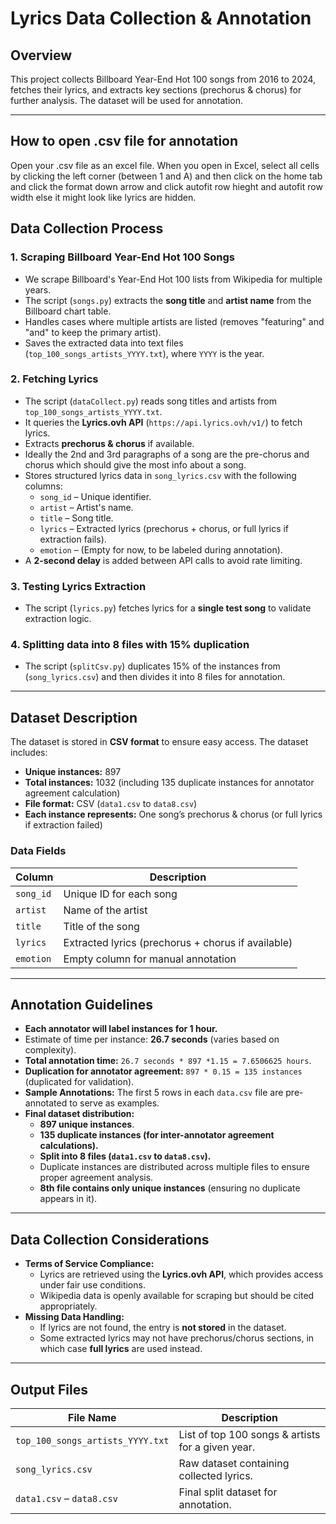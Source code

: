 # Lyrics Data Collection & Annotation

## Overview
This project collects Billboard Year-End Hot 100 songs from 2016 to 2024, fetches their lyrics, and extracts key sections (prechorus & chorus) for further analysis. The dataset will be used for annotation.

---

## How to open .csv file for annotation
Open your .csv file as an excel file.
When you open in Excel, select all cells by clicking the left corner (between 1 and A)
and then click on the home tab and click the format down arrow and click autofit row hieght and autofit row width
else it might look like lyrics are hidden.

## Data Collection Process
### 1. **Scraping Billboard Year-End Hot 100 Songs**
- We scrape Billboard's Year-End Hot 100 lists from Wikipedia for multiple years.
- The script (`songs.py`) extracts the **song title** and **artist name** from the Billboard chart table.
- Handles cases where multiple artists are listed (removes "featuring" and "and" to keep the primary artist).
- Saves the extracted data into text files (`top_100_songs_artists_YYYY.txt`), where `YYYY` is the year.

### 2. **Fetching Lyrics**
- The script (`dataCollect.py`) reads song titles and artists from `top_100_songs_artists_YYYY.txt`.
- It queries the **Lyrics.ovh API** (`https://api.lyrics.ovh/v1/`) to fetch lyrics.
- Extracts **prechorus & chorus** if available.
- Ideally the 2nd and 3rd paragraphs of a song are the pre-chorus and chorus which should give the most info about a song.
- Stores structured lyrics data in `song_lyrics.csv` with the following columns:
  - `song_id` – Unique identifier.
  - `artist` – Artist's name.
  - `title` – Song title.
  - `lyrics` – Extracted lyrics (prechorus + chorus, or full lyrics if extraction fails).
  - `emotion` – (Empty for now, to be labeled during annotation).
- A **2-second delay** is added between API calls to avoid rate limiting.

### 3. **Testing Lyrics Extraction**
- The script (`lyrics.py`) fetches lyrics for a **single test song** to validate extraction logic.

### 4. **Splitting data into 8 files with 15% duplication**
- The script (`splitCsv.py`) duplicates 15% of the instances from (`song_lyrics.csv`) and then divides it into 8 files for annotation.

---

## Dataset Description
The dataset is stored in **CSV format** to ensure easy access. The dataset includes:
- **Unique instances:** 897
- **Total instances:** 1032 (including 135 duplicate instances for annotator agreement calculation)
- **File format:** CSV (`data1.csv` to `data8.csv`)
- **Each instance represents:** One song’s prechorus & chorus (or full lyrics if extraction failed)

### Data Fields
| Column | Description |
|---------|-------------|
| `song_id` | Unique ID for each song |
| `artist` | Name of the artist |
| `title` | Title of the song |
| `lyrics` | Extracted lyrics (prechorus + chorus if available) |
| `emotion` | Empty column for manual annotation |

---

## Annotation Guidelines
- **Each annotator will label instances for 1 hour.**
- Estimate of time per instance: **26.7 seconds** (varies based on complexity).
- **Total annotation time:** `26.7 seconds * 897 *1.15 = 7.6506625 hours`.
- **Duplication for annotator agreement:** `897 * 0.15 = 135 instances` (duplicated for validation).
- **Sample Annotations:** The first 5 rows in each `data.csv` file are pre-annotated to serve as examples.
- **Final dataset distribution:**
  - **897 unique instances**.
  - **135 duplicate instances (for inter-annotator agreement calculations).**
  - **Split into 8 files (`data1.csv` to `data8.csv`).**
  - Duplicate instances are distributed across multiple files to ensure proper agreement analysis.
  - **8th file contains only unique instances** (ensuring no duplicate appears in it).

---

## Data Collection Considerations
- **Terms of Service Compliance:**
  - Lyrics are retrieved using the **Lyrics.ovh API**, which provides access under fair use conditions.
  - Wikipedia data is openly available for scraping but should be cited appropriately.
- **Missing Data Handling:**
  - If lyrics are not found, the entry is **not stored** in the dataset.
  - Some extracted lyrics may not have prechorus/chorus sections, in which case **full lyrics** are used instead.

---

## Output Files
| File Name | Description |
|-----------|------------|
| `top_100_songs_artists_YYYY.txt` | List of top 100 songs & artists for a given year. |
| `song_lyrics.csv` | Raw dataset containing collected lyrics. |
| `data1.csv` – `data8.csv` | Final split dataset for annotation. |


